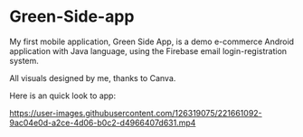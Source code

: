 # Green-Side-app
My first mobile application, Green Side App, is a demo e-commerce Android application with Java language, 
using the Firebase email login-registration system.

All visuals designed by me, thanks to Canva.

Here is an quick look to app:


https://user-images.githubusercontent.com/126319075/221661092-9ac04e0d-a2ce-4d06-b0c2-d4966407d631.mp4

